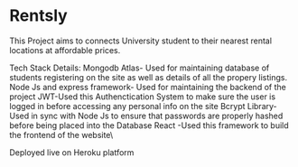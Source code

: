# Rentsly
This Project aims to connects University student to their nearest rental locations at affordable prices.

Tech Stack Details:
Mongodb Atlas- Used for maintaining database of students registering on the site as well as details of all the propery listings.
Node Js and express framework- Used for maintaining the backend of the project
JWT-Used this Authenctication System to make sure the user is logged in before accessing any personal info on the site 
Bcrypt Library- Used in sync with Node Js to ensure that passwords are properly hashed before being placed into the Database
React -Used this framework to build the frontend of the website\

Deployed live on Heroku platform
